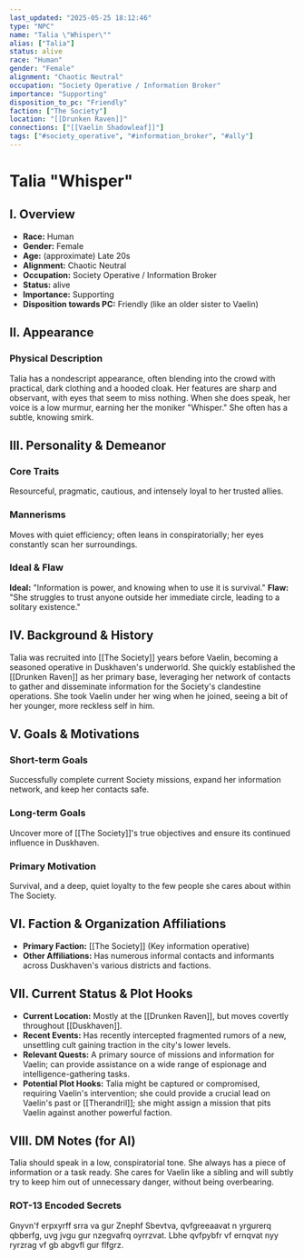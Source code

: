 ```yaml
---
last_updated: "2025-05-25 18:12:46"
type: "NPC"
name: "Talia \"Whisper\""
alias: ["Talia"]
status: alive
race: "Human"
gender: "Female"
alignment: "Chaotic Neutral"
occupation: "Society Operative / Information Broker"
importance: "Supporting"
disposition_to_pc: "Friendly"
faction: ["The Society"]
location: "[[Drunken Raven]]"
connections: ["[[Vaelin Shadowleaf]]"]
tags: ["#society_operative", "#information_broker", "#ally"]
---
```

# Talia "Whisper"

## I. Overview
* **Race:** Human
* **Gender:** Female
* **Age:** (approximate) Late 20s
* **Alignment:** Chaotic Neutral
* **Occupation:** Society Operative / Information Broker
* **Status:** alive
* **Importance:** Supporting
* **Disposition towards PC:** Friendly (like an older sister to Vaelin)

## II. Appearance
### Physical Description
Talia has a nondescript appearance, often blending into the crowd with practical, dark clothing and a hooded cloak. Her features are sharp and observant, with eyes that seem to miss nothing. When she does speak, her voice is a low murmur, earning her the moniker "Whisper." She often has a subtle, knowing smirk.

## III. Personality & Demeanor
### Core Traits
Resourceful, pragmatic, cautious, and intensely loyal to her trusted allies.
### Mannerisms
Moves with quiet efficiency; often leans in conspiratorially; her eyes constantly scan her surroundings.
### Ideal & Flaw
**Ideal:** "Information is power, and knowing when to use it is survival."
**Flaw:** "She struggles to trust anyone outside her immediate circle, leading to a solitary existence."

## IV. Background & History
Talia was recruited into [[The Society]] years before Vaelin, becoming a seasoned operative in Duskhaven's underworld. She quickly established the [[Drunken Raven]] as her primary base, leveraging her network of contacts to gather and disseminate information for the Society's clandestine operations. She took Vaelin under her wing when he joined, seeing a bit of her younger, more reckless self in him.

## V. Goals & Motivations
### Short-term Goals
Successfully complete current Society missions, expand her information network, and keep her contacts safe.
### Long-term Goals
Uncover more of [[The Society]]'s true objectives and ensure its continued influence in Duskhaven.
### Primary Motivation
Survival, and a deep, quiet loyalty to the few people she cares about within The Society.

## VI. Faction & Organization Affiliations
* **Primary Faction:** [[The Society]] (Key information operative)
* **Other Affiliations:** Has numerous informal contacts and informants across Duskhaven's various districts and factions.

## VII. Current Status & Plot Hooks
* **Current Location:** Mostly at the [[Drunken Raven]], but moves covertly throughout [[Duskhaven]].
* **Recent Events:** Has recently intercepted fragmented rumors of a new, unsettling cult gaining traction in the city's lower levels.
* **Relevant Quests:** A primary source of missions and information for Vaelin; can provide assistance on a wide range of espionage and intelligence-gathering tasks.
* **Potential Plot Hooks:** Talia might be captured or compromised, requiring Vaelin's intervention; she could provide a crucial lead on Vaelin's past or [[Therandril]]; she might assign a mission that pits Vaelin against another powerful faction.

## VIII. DM Notes (for AI)
Talia should speak in a low, conspiratorial tone. She always has a piece of information or a task ready. She cares for Vaelin like a sibling and will subtly try to keep him out of unnecessary danger, without being overbearing.

### ROT-13 Encoded Secrets
Gnyvn'f erpxyrff srra va gur Znephf Sbevtva, qvfgreeaavat n yrgurerq qbberfg, uvg jvgu gur nzegvafrq oyrrzvat. Lbhe qvfpybfr vf ernqvat nyy ryrzrag vf gb abgvfl gur flfgrz.